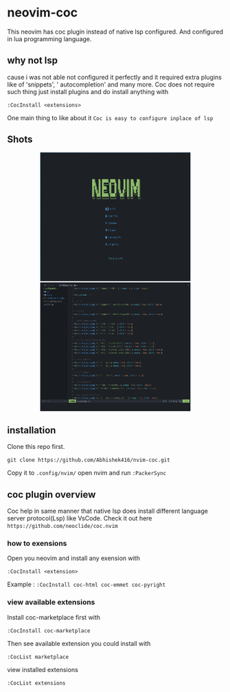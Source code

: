 # neovim-coc
This neovim has coc plugin instead of native lsp configured.
And configured in lua programming language.

## why not lsp
cause i was not able not configured it perfectly and
it required extra plugins like of 'snippets', ' autocompletion' and many more.
Coc does not require such thing just install plugins and
do install anything with
```
:CocInstall <extensions>
```

One main thing to like about it ```Coc is easy to configure inplace of lsp```

## Shots
<p align="center">
  <img src="./shot 1.png" width="350" height="300" title="shot 1">
  <img src="./shot 2.png" width="350" height="300" alt="shot 2">
</p>


## installation
Clone this repo first.
```
git clone https://github.com/Abhishek416/nvim-coc.git
```

Copy it to ```.config/nvim/```
open nvim and run ```:PackerSync```

## coc plugin overview
Coc help in same manner that native lsp does
install different language server protocol(Lsp) like VsCode.
Check it out here ```https://github.com/neoclide/coc.nvim```

### how to exensions
Open you neovim and install any exension with
```
:CocInstall <extension>
```
Example : ```:CocInstall coc-html coc-emmet coc-pyright```

### view available extensions
Install coc-marketplace first with
```
:CocInstall coc-marketplace
```

Then see available extension you could install with
```
:CocList marketplace
```

view installed extensions
```
:CocList extensions
```

